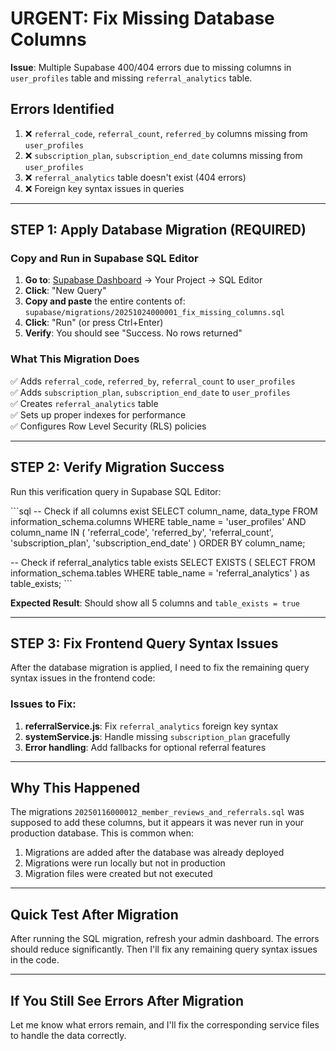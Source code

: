 # URGENT: Fix Missing Database Columns

**Issue**: Multiple Supabase 400/404 errors due to missing columns in `user_profiles` table and missing `referral_analytics` table.

## Errors Identified

1. ❌ `referral_code`, `referral_count`, `referred_by` columns missing from `user_profiles`
2. ❌ `subscription_plan`, `subscription_end_date` columns missing from `user_profiles`
3. ❌ `referral_analytics` table doesn't exist (404 errors)
4. ❌ Foreign key syntax issues in queries

---

## STEP 1: Apply Database Migration (REQUIRED)

### Copy and Run in Supabase SQL Editor

1. **Go to**: [Supabase Dashboard](https://supabase.com/dashboard) → Your Project → SQL Editor
2. **Click**: "New Query"
3. **Copy and paste** the entire contents of: `supabase/migrations/20251024000001_fix_missing_columns.sql`
4. **Click**: "Run" (or press Ctrl+Enter)
5. **Verify**: You should see "Success. No rows returned"

### What This Migration Does

✅ Adds `referral_code`, `referred_by`, `referral_count` to `user_profiles`  
✅ Adds `subscription_plan`, `subscription_end_date` to `user_profiles`  
✅ Creates `referral_analytics` table  
✅ Sets up proper indexes for performance  
✅ Configures Row Level Security (RLS) policies  

---

## STEP 2: Verify Migration Success

Run this verification query in Supabase SQL Editor:

\`\`\`sql
-- Check if all columns exist
SELECT column_name, data_type 
FROM information_schema.columns 
WHERE table_name = 'user_profiles' 
  AND column_name IN (
    'referral_code', 
    'referred_by', 
    'referral_count', 
    'subscription_plan', 
    'subscription_end_date'
  )
ORDER BY column_name;

-- Check if referral_analytics table exists
SELECT EXISTS (
  SELECT FROM information_schema.tables 
  WHERE table_name = 'referral_analytics'
) as table_exists;
\`\`\`

**Expected Result**: Should show all 5 columns and `table_exists = true`

---

## STEP 3: Fix Frontend Query Syntax Issues

After the database migration is applied, I need to fix the remaining query syntax issues in the frontend code:

### Issues to Fix:

1. **referralService.js**: Fix `referral_analytics` foreign key syntax
2. **systemService.js**: Handle missing `subscription_plan` gracefully
3. **Error handling**: Add fallbacks for optional referral features

---

## Why This Happened

The migrations `20250116000012_member_reviews_and_referrals.sql` was supposed to add these columns, but it appears it was never run in your production database. This is common when:

1. Migrations are added after the database was already deployed
2. Migrations were run locally but not in production
3. Migration files were created but not executed

---

## Quick Test After Migration

After running the SQL migration, refresh your admin dashboard. The errors should reduce significantly. Then I'll fix any remaining query syntax issues in the code.

---

## If You Still See Errors After Migration

Let me know what errors remain, and I'll fix the corresponding service files to handle the data correctly.

